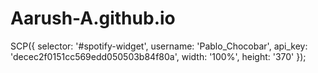 # Aarush-A.github.io
<script src="https://npmcdn.com/spotifyCurrentlyPlaying.js/dist/spotifyCurrentlyPlaying.min.js"></script>
<script src="path/to/spotifyCurrentlyPlaying.min.js"></script>
<div id="spotify-widget"></div>
SCP({
    selector: '#spotify-widget',
    username: 'Pablo_Chocobar',
    api_key: 'decec2f0151cc569edd050503b84f80a',
    width: '100%',
    height: '370'
});
